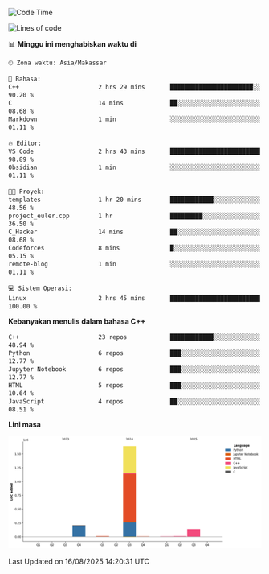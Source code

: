 <!--START_SECTION:waka-->
![Code Time](http://img.shields.io/badge/Code%20Time-402%20hrs%2035%20mins-blue)

![Lines of code](https://img.shields.io/badge/Sejak%20Hello%20World%20aku%20telah%20menulis-2.0%20million%20baris%20kode-blue)

📊 **Minggu ini menghabiskan waktu di** 

```text
🕑︎ Zona waktu: Asia/Makassar

💬 Bahasa: 
C++                      2 hrs 29 mins       ███████████████████████░░   90.20 % 
C                        14 mins             ██░░░░░░░░░░░░░░░░░░░░░░░   08.68 % 
Markdown                 1 min               ░░░░░░░░░░░░░░░░░░░░░░░░░   01.11 % 

🔥 Editor: 
VS Code                  2 hrs 43 mins       █████████████████████████   98.89 % 
Obsidian                 1 min               ░░░░░░░░░░░░░░░░░░░░░░░░░   01.11 % 

🐱‍💻 Proyek: 
templates                1 hr 20 mins        ████████████░░░░░░░░░░░░░   48.56 % 
project_euler.cpp        1 hr                █████████░░░░░░░░░░░░░░░░   36.50 % 
C_Hacker                 14 mins             ██░░░░░░░░░░░░░░░░░░░░░░░   08.68 % 
Codeforces               8 mins              █░░░░░░░░░░░░░░░░░░░░░░░░   05.15 % 
remote-blog              1 min               ░░░░░░░░░░░░░░░░░░░░░░░░░   01.11 % 

💻 Sistem Operasi: 
Linux                    2 hrs 45 mins       █████████████████████████   100.00 % 
```

**Kebanyakan menulis dalam bahasa C++** 

```text
C++                      23 repos            ████████████░░░░░░░░░░░░░   48.94 % 
Python                   6 repos             ███░░░░░░░░░░░░░░░░░░░░░░   12.77 % 
Jupyter Notebook         6 repos             ███░░░░░░░░░░░░░░░░░░░░░░   12.77 % 
HTML                     5 repos             ███░░░░░░░░░░░░░░░░░░░░░░   10.64 % 
JavaScript               4 repos             ██░░░░░░░░░░░░░░░░░░░░░░░   08.51 % 
```



**Lini masa**

![Lines of Code chart](https://raw.githubusercontent.com/yusuf601/yusuf601/main/assets/bar_graph.png)


 Last Updated on 16/08/2025 14:20:31 UTC
<!--END_SECTION:waka-->

